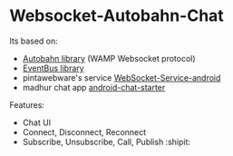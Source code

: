 # Websocket-Autobahn-Chat
Its based on:
* [Autobahn library](https://github.com/crossbario/autobahn-android) (WAMP Websocket protocol)
* [EventBus library](https://github.com/greenrobot/EventBus)
* pintawebware's service [WebSocket-Service-android](https://github.com/pintawebware/WebSocket-Service-android)
* madhur chat app [android-chat-starter](https://github.com/madhur/android-chat-starter)

Features:
* Chat UI
* Connect, Disconnect, Reconnect
* Subscribe, Unsubscribe, Call, Publish
:shipit:
